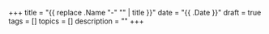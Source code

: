 +++
title = "{{ replace .Name "-" "" | title }}"
date = "{{ .Date }}"
draft = true
tags = []
topics = []
description = ""
+++
